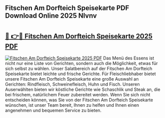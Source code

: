 ## Fitschen Am Dorfteich Speisekarte PDF Download Online 2025 Nlvnv

# <h2><a href="http://gc7dmz.nevu.top/?p=Fitschen+Am+Dorfteich+Speisekarte">🔗 👉🔴 Fitschen Am Dorfteich Speisekarte 2025 PDF</a></h2>

[![Fitschen Am Dorfteich Speisekarte 2025 PDF](https://i.imgur.com/dBaPXMq.png)](http://gc7dmz.nevu.top/?p=Fitschen+Am+Dorfteich+Speisekarte)
Das Menü des Essens ist nicht nur eine Liste von Gerichten, sondern auch die Möglichkeit, etwas für sich selbst zu wählen. Unser Salatbereich auf der Fitschen Am Dorfteich Speisekarte bietet leichte und frische Gerichte. Für Fleischliebhaber bietet unsere Fitschen Am Dorfteich Speisekarte eine große Auswahl an Gerichten: Rindfleisch, Schweinefleisch, Huhn und Fisch. Unseren Auserwählten bieten wir köstliche Gerichte wie Schaschlik und Steak an, die bei frischem, natürlichem Feuer zubereitet werden. Wenn Sie sich nicht entscheiden können, was Sie von der Fitschen Am Dorfteich Speisekarte wünschen, ist unser Team bereit, Ihnen zu helfen und Ihnen einen angenehmen und bequemen Service zu bieten.

